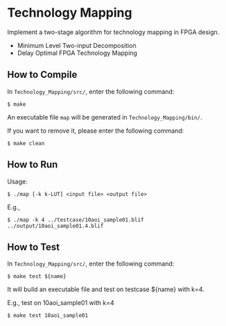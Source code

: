 # Technology Mapping
Implement a two-stage algorithm for technology mapping in FPGA design.
* Minimum Level Two-input Decomposition
* Delay Optimal FPGA Technology Mapping

## How to Compile
In `Technology_Mapping/src/`, enter the following command:
```
$ make
```
An executable file `map` will be generated in `Technology_Mapping/bin/`.

If you want to remove it, please enter the following command:
```
$ make clean
```

## How to Run
Usage:
```
$ ./map [-k k-LUT] <input file> <output file>
```

E.g.,
```
$ ./map -k 4 ../testcase/10aoi_sample01.blif ../output/10aoi_sample01.4.blif
```

## How to Test
In `Technology_Mapping/src/`, enter the following command:
```
$ make test ${name}
```
It will build an executable file and test on testcase ${name} with k=4.

E.g., test on 10aoi_sample01 with k=4
```
$ make test 10aoi_sample01
```
